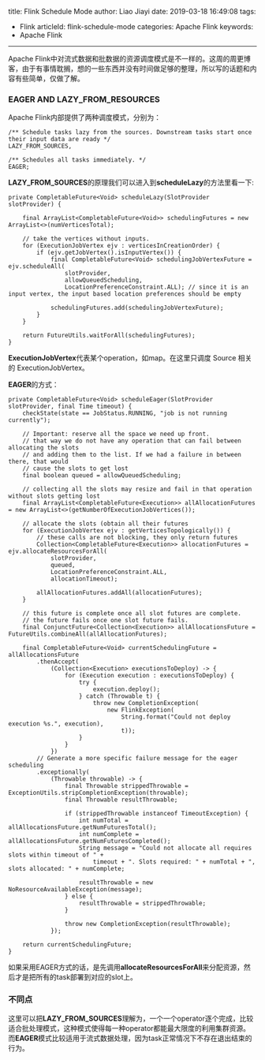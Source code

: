 title: Flink Schedule Mode
author: Liao Jiayi
date: 2019-03-18 16:49:08
tags:
  - Flink
articleId: flink-schedule-mode
categories: Apache Flink
keywords:
  - Apache Flink
---

Apache Flink中对流式数据和批数据的资源调度模式是不一样的。这周的周更博客，由于有事情耽搁，想的一些东西并没有时间做足够的整理，所以写的话题和内容有些简单，仅做了解。

### EAGER AND LAZY_FROM_RESOURCES
Apache Flink内部提供了两种调度模式，分别为：

```
/** Schedule tasks lazy from the sources. Downstream tasks start once their input data are ready */
LAZY_FROM_SOURCES,

/** Schedules all tasks immediately. */
EAGER;
```

**LAZY_FROM_SOURCES**的原理我们可以进入到**scheduleLazy**的方法里看一下:

```
private CompletableFuture<Void> scheduleLazy(SlotProvider slotProvider) {

	final ArrayList<CompletableFuture<Void>> schedulingFutures = new ArrayList<>(numVerticesTotal);

	// take the vertices without inputs.
	for (ExecutionJobVertex ejv : verticesInCreationOrder) {
		if (ejv.getJobVertex().isInputVertex()) {
			final CompletableFuture<Void> schedulingJobVertexFuture = ejv.scheduleAll(
				slotProvider,
				allowQueuedScheduling,
				LocationPreferenceConstraint.ALL); // since it is an input vertex, the input based location preferences should be empty

			schedulingFutures.add(schedulingJobVertexFuture);
		}
	}

	return FutureUtils.waitForAll(schedulingFutures);
}
```

**ExecutionJobVertex**代表某个operation，如map。在这里只调度 Source 相关的 ExecutionJobVertex。


**EAGER**的方式：

```
private CompletableFuture<Void> scheduleEager(SlotProvider slotProvider, final Time timeout) {
	checkState(state == JobStatus.RUNNING, "job is not running currently");

	// Important: reserve all the space we need up front.
	// that way we do not have any operation that can fail between allocating the slots
	// and adding them to the list. If we had a failure in between there, that would
	// cause the slots to get lost
	final boolean queued = allowQueuedScheduling;

	// collecting all the slots may resize and fail in that operation without slots getting lost
	final ArrayList<CompletableFuture<Execution>> allAllocationFutures = new ArrayList<>(getNumberOfExecutionJobVertices());

	// allocate the slots (obtain all their futures
	for (ExecutionJobVertex ejv : getVerticesTopologically()) {
		// these calls are not blocking, they only return futures
		Collection<CompletableFuture<Execution>> allocationFutures = ejv.allocateResourcesForAll(
			slotProvider,
			queued,
			LocationPreferenceConstraint.ALL,
			allocationTimeout);

		allAllocationFutures.addAll(allocationFutures);
	}

	// this future is complete once all slot futures are complete.
	// the future fails once one slot future fails.
	final ConjunctFuture<Collection<Execution>> allAllocationsFuture = FutureUtils.combineAll(allAllocationFutures);

	final CompletableFuture<Void> currentSchedulingFuture = allAllocationsFuture
		.thenAccept(
			(Collection<Execution> executionsToDeploy) -> {
				for (Execution execution : executionsToDeploy) {
					try {
						execution.deploy();
					} catch (Throwable t) {
						throw new CompletionException(
							new FlinkException(
								String.format("Could not deploy execution %s.", execution),
								t));
					}
				}
			})
		// Generate a more specific failure message for the eager scheduling
		.exceptionally(
			(Throwable throwable) -> {
				final Throwable strippedThrowable = ExceptionUtils.stripCompletionException(throwable);
				final Throwable resultThrowable;

				if (strippedThrowable instanceof TimeoutException) {
					int numTotal = allAllocationsFuture.getNumFuturesTotal();
					int numComplete = allAllocationsFuture.getNumFuturesCompleted();
					String message = "Could not allocate all requires slots within timeout of " +
						timeout + ". Slots required: " + numTotal + ", slots allocated: " + numComplete;

					resultThrowable = new NoResourceAvailableException(message);
				} else {
					resultThrowable = strippedThrowable;
				}

				throw new CompletionException(resultThrowable);
			});

	return currentSchedulingFuture;
}
```

如果采用EAGER方式的话，是先调用**allocateResourcesForAll**来分配资源，然后才是把所有的task部署到对应的slot上。

### 不同点

这里可以把**LAZY_FROM_SOURCES**理解为，一个一个operator逐个完成，比较适合批处理模式，这种模式使得每一种operator都能最大限度的利用集群资源。而**EAGER**模式比较适用于流式数据处理，因为task正常情况下不存在退出结束的行为。    
